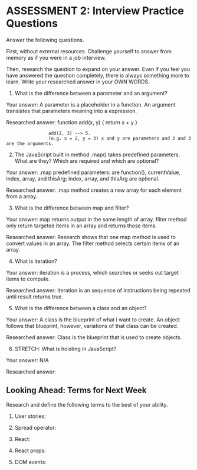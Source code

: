 # ASSESSMENT 2: Interview Practice Questions

Answer the following questions.

First, without external resources. Challenge yourself to answer from memory as if you were in a job interview.

Then, research the question to expand on your answer. Even if you feel you have answered the question completely, there is always something more to learn. Write your researched answer in your OWN WORDS.

1. What is the difference between a parameter and an argument?

Your answer: A parameter is a placeholder in a function. An argument translates that parameters meaning into a expression.

Researched answer: function add(x, y) {
                        return x + y
                        }

                    add(2, 3) --> 5.
                    (e.g. x = 2, y = 3) x and y are parameters and 2 and 3 are the arguments.

2. The JavaScript built in method .map() takes predefined parameters. What are they? Which are required and which are optional?

Your answer: .map predefined parameters: are function(), currentValue, index, array, and thisArg; index, array, and thisArg are optional.

Researched answer: .map method creates a new array for each element from a array. 

3. What is the difference between map and filter?

Your answer: map returns output in the same length of array. filter method only return targeted items in an array and returns those items.

Researched answer: Research shows that one map method is used to convert values in an array. The filter method selects certain items of an array. 

4. What is iteration?

Your answer: iteration is a process, which searches or seeks out target items to compute.

Researched answer: Iteration is an sequence of instructions being repeated until result returns true.

5. What is the difference between a class and an object?

Your answer: A class is the blueprint of what i want to create. An object follows that blueprint, however, variations of that class can be created.  

Researched answer: Class is the blueprint that is used to create objects.

6. STRETCH: What is hoisting in JavaScript?

Your answer: N/A

Researched answer:

## Looking Ahead: Terms for Next Week

Research and define the following terms to the best of your ability.

1. User stories:

2. Spread operator:

3. React:

4. React props:

5. DOM events:

